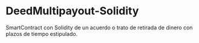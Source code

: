 # DeedMultipayout-Solidity
SmartContract con Solidity de un acuerdo o trato de retirada de dinero con plazos de tiempo estipulado.
